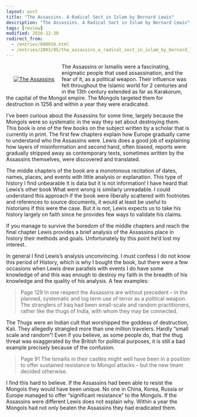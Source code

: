 ```yaml
---
layout: post
title: "The Assassins. A Radical Sect in Islam by Bernard Lewis"
description: "The Assassins. A Radical Sect in Islam by Bernard Lewis"
tags: [review]
modified: 2016-12-30
redirect_from: 
  - /entries/000016.html
  - /entries/2003/05/the_assassins_a_radical_sect_in_islam_by_bernard_lewis.html
---
```

<div style="float:left; margin:20px;">
<p></p>
<a href="http://www.amazon.com/exec/obidos/ASIN/0465004989/virtualtravel-20"><img src="http://www.virtualtravelog.net/images/0465004989.jpg" alt="The Assassins" /></a>
</div>
The Assassins or Ismailis were a fascinating, enigmatic people that used assassination, and the fear of it, as a political weapon. Their influence was felt throughout the Islamic world for 2 centuries and in the 13th century extended as far as Karakorum, the capital of the Mongol empire. The Mongols targeted them for destruction in 1256 and within a year they were eradicated.

I’ve been curious about the Assassins for some time, largely because the Mongols were so systematic in the way they set about destroying them. This book is one of the few books on the subject written by a scholar that is currently in print. The first few chapters explain how Europe gradually came to understand who the Assassins were. Lewis does a good job of explaining how layers of misinformation and second hand, often biased, reports were gradually stripped away as contemporary texts, sometimes written by the Assassins themselves, were discovered and translated.

The middle chapters of the book are a monotonous recitation of dates, names, places, and events with little analysis or explanation. This type of history I find unbearable it is data but it is not information! I have heard that Lewis’s other book What went wrong is similarly unreadable. I could understand this approach if the book were liberally scattered with footnotes and references to source documents, it would at least be useful to historians if this were the case. But it is not, Lewis expects us to take his history largely on faith since he provides few ways to validate his claims.

If you manage to survive the boredom of the middle chapters and reach the final chapter Lewis provides a brief analysis of the Assassins place in history their methods and goals. Unfortunately by this point he’d lost my interest.

In general I find Lewis’s analysis unconvincing. I must confess I do not know this period of History, which is why I bought the book, but there were a few occasions when Lewis drew parallels with events I do have some knowledge of and this was enough to destroy my faith in the breadth of his knowledge and the quality of his analysis. A few examples:

> Page 129
> In one respect the Assassins are without precedent – in the planned, systematic and log term use of terror as a political weapon. The stranglers of Iraq had been small-scale and random practitioners, rather like the thugs of India, with whom they may be connected.

The Thugs were an Indian cult that worshipped the goddess of destruction, Kali. They allegedly strangled more than one million travelers. Hardly “small scale and random”! Even if you believe, as some people do, that the thug threat was exaggerated by the British for political purposes, it is still a bad example precisely because of the confusion.

> Page 91
> The Ismailis in their castles might well have been in a position to offer sustained resistance to Mongol attacks – but the new Imam decided otherwise.

I find this hard to believe. If the Assassins had been able to resist the Mongols they would have been unique. No one in China, Korea, Russia or Europe managed to offer “significant resistance” to the Mongols. If the Assassins were different Lewis does not explain why. Within a year the Mongols had not only beaten the Assassins they had eradicated them.

